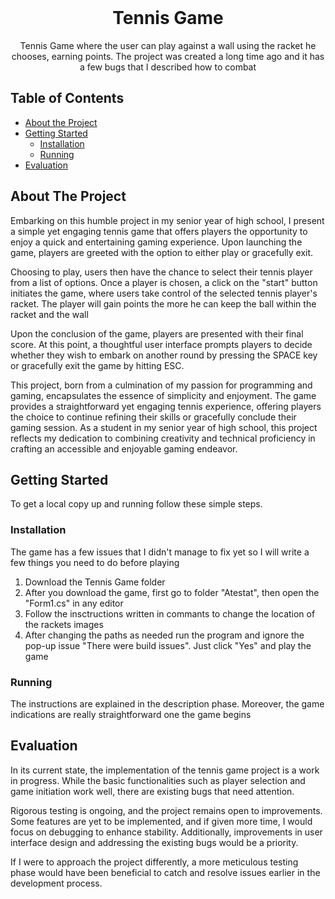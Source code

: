 <br />
<p align="center">
  <h1 align="center">Tennis Game</h1>

  <p align="center">
    Tennis Game where the user can play against a wall using the racket he chooses, earning points. The project was created a long time ago and it has a few bugs that I described how to combat
  </p>
</p>

## Table of Contents

* [About the Project](#about-the-project)
* [Getting Started](#getting-started)
  * [Installation](#installation)
  * [Running](#running)
* [Evaluation](#evaluation)

## About The Project

Embarking on this humble project in my senior year of high school, I present a simple yet engaging tennis game that offers players the opportunity to enjoy a quick and entertaining gaming experience. Upon launching the game, players are greeted with the option to either play or gracefully exit.

Choosing to play, users then have the chance to select their tennis player from a list of options. Once a player is chosen, a click on the "start" button initiates the game, where users take control of the selected tennis player's racket. The player will gain points the more he can keep the ball within the racket and the wall      

Upon the conclusion of the game, players are presented with their final score. At this point, a thoughtful user interface prompts players to decide whether they wish to embark on another round by pressing the SPACE key or gracefully exit the game by hitting ESC.

This project, born from a culmination of my passion for programming and gaming, encapsulates the essence of simplicity and enjoyment. The game provides a straightforward yet engaging tennis experience, offering players the choice to continue refining their skills or gracefully conclude their gaming session. As a student in my senior year of high school, this project reflects my dedication to combining creativity and technical proficiency in crafting an accessible and enjoyable gaming endeavor.

## Getting Started

To get a local copy up and running follow these simple steps.

### Installation

The game has a few issues that I didn't manage to fix yet so I will write a few things you need to do before playing      
1. Download the Tennis Game folder    
2. After you download the game, first go to folder "Atestat", then open the "Form1.cs" in any editor
3. Follow the insctructions written in commants to change the location of the rackets images
4. After changing the paths as needed run the program and ignore the pop-up issue "There were build issues". Just click "Yes" and play the game

### Running

The instructions are explained in the description phase. Moreover, the game indications are really straightforward one the game begins

## Evaluation


In its current state, the implementation of the tennis game project is a work in progress. While the basic functionalities such as player selection and game initiation work well, there are existing bugs that need attention.     

Rigorous testing is ongoing, and the project remains open to improvements. Some features are yet to be implemented, and if given more time, I would focus on debugging to enhance stability. Additionally, improvements in user interface design and addressing the existing bugs would be a priority.    

If I were to approach the project differently, a more meticulous testing phase would have been beneficial to catch and resolve issues earlier in the development process.    


<!-- Below you can find some sections that you would normally put in a README, but we decided to leave out (either because it is not very relevant, or because it is covered by one of the added sections) -->

<!-- ## Usage -->
<!-- Use this space to show useful examples of how a project can be used. Additional screenshots, code examples and demos work well in this space. You may also link to more resources. -->

<!-- ## Roadmap -->
<!-- Use this space to show your plans for future additions -->

<!-- ## Contributing -->
<!-- You can use this section to indicate how people can contribute to the project -->

<!-- ## License -->
<!-- You can add here whether the project is distributed under any license -->


<!-- ## Contact -->
<!-- If you want to provide some contact details, this is the place to do it -->

<!-- ## Acknowledgements  -->
